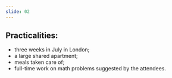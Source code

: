```yaml
---
slide: 02
---
```


## Practicalities:

+ three weeks in July in London;
+ a large shared apartment;
+ meals taken care of;
+ full-time work on math problems suggested by the attendees.